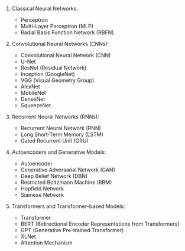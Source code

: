 1. Classical Neural Networks:
   - Perceptron
   - Multi-Layer Perceptron (MLP)
   - Radial Basis Function Network (RBFN)

2. Convolutional Neural Networks (CNNs):
   - Convolutional Neural Network (CNN)
   - U-Net
   - ResNet (Residual Network)
   - Inception (GoogleNet)
   - VGG (Visual Geometry Group)
   - AlexNet
   - MobileNet
   - DenseNet
   - SqueezeNet

3. Recurrent Neural Networks (RNNs):
   - Recurrent Neural Network (RNN)
   - Long Short-Term Memory (LSTM)
   - Gated Recurrent Unit (GRU)

4. Autoencoders and Generative Models:
   - Autoencoder
   - Generative Adversarial Network (GAN)
   - Deep Belief Network (DBN)
   - Restricted Boltzmann Machine (RBM)
   - Hopfield Network
   - Siamese Network 

5. Transformers and Transformer-based Models:
   - Transformer
   - BERT (Bidirectional Encoder Representations from Transformers)
   - GPT (Generative Pre-trained Transformer) 
   - XLNet
   - Attention Mechanism

